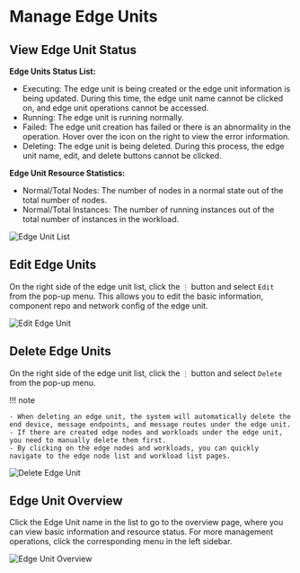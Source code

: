 # Manage Edge Units

## View Edge Unit Status

**Edge Units Status List:**

- Executing: The edge unit is being created or the edge unit information is being updated. During this time, the edge unit name cannot be clicked on, and edge unit operations cannot be accessed.
- Running: The edge unit is running normally.
- Failed: The edge unit creation has failed or there is an abnormality in the operation. Hover over the icon on the right to view the error information.
- Deleting: The edge unit is being deleted. During this process, the edge unit name, edit, and delete buttons cannot be clicked.

**Edge Unit Resource Statistics:**

- Normal/Total Nodes: The number of nodes in a normal state out of the total number of nodes.
- Normal/Total Instances: The number of running instances out of the total number of instances in the workload.

![Edge Unit List](https://docs.daocloud.io/daocloud-docs-images/docs/en/docs/kant/user-guide/images/manage-unit-01.png)

## Edit Edge Units

On the right side of the edge unit list, click the `⋮` button and select `Edit` from the pop-up menu. This allows you to edit the basic information, component repo and network config of the edge unit.

![Edit Edge Unit](https://docs.daocloud.io/daocloud-docs-images/docs/en/docs/kant/user-guide/images/manage-unit-02.png)

## Delete Edge Units

On the right side of the edge unit list, click the `⋮` button and select `Delete` from the pop-up menu.

!!! note

    - When deleting an edge unit, the system will automatically delete the end device, message endpoints, and message routes under the edge unit.
    - If there are created edge nodes and workloads under the edge unit, you need to manually delete them first.
    - By clicking on the edge nodes and workloads, you can quickly navigate to the edge node list and workload list pages.

![Delete Edge Unit](https://docs.daocloud.io/daocloud-docs-images/docs/en/docs/kant/user-guide/images/manage-unit-03.png)

## Edge Unit Overview

Click the Edge Unit name in the list to go to the overview page, where you can view basic information and resource status. For more management operations, click the corresponding menu in the left sidebar.

![Edge Unit Overview](https://docs.daocloud.io/daocloud-docs-images/docs/en/docs/kant/user-guide/images/manage-unit-04.png)
